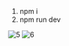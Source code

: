 1. npm i
2. npm run dev

![5](https://user-images.githubusercontent.com/117946676/221058591-3522039a-09af-4fa2-aaca-4f251bc8cb35.png)
![6](https://user-images.githubusercontent.com/117946676/221058594-7d6e9fd5-a681-40f4-9725-c3a1cf685aeb.png)
